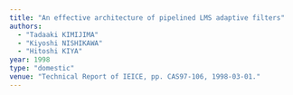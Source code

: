 ```yaml
---
title: "An effective architecture of pipelined LMS adaptive filters"
authors:
  - "Tadaaki KIMIJIMA"
  - "Kiyoshi NISHIKAWA"
  - "Hitoshi KIYA"
year: 1998
type: "domestic"
venue: "Technical Report of IEICE, pp. CAS97-106, 1998-03-01."
---
```

